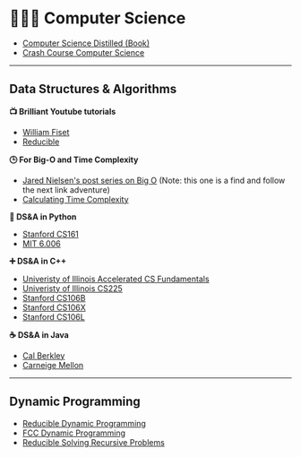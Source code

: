# 👩🏼‍💻 Computer Science

* [Computer Science Distilled (Book)](https://code.energy/computer-science-distilled/)
* [Crash Course Computer Science](https://thecrashcourse.com/topic/computerscience/)


<hr>

## Data Structures & Algorithms

**📺 Brilliant Youtube tutorials**
* [William Fiset](https://www.youtube.com/c/WilliamFiset-videos/playlists)
* [Reducible](https://www.youtube.com/c/Reducible/videos)

**🕒 For Big-O and Time Complexity**
* [Jared Nielsen's post series on Big O](https://jarednielsen.com/big-o-notation/) (Note: this one is a find and follow the next link adventure) 
* [Calculating Time Complexity](https://adrianmejia.com/how-to-find-time-complexity-of-an-algorithm-code-big-o-notation/)

**🐍 DS&A in Python**
* [Stanford CS161](https://stanford-cs161.github.io/winter2021/)
* [MIT 6.006](https://ocw.mit.edu/courses/electrical-engineering-and-computer-science/6-006-introduction-to-algorithms-spring-2020/lecture-notes/)

**➕ DS&A in C++**
* [Univeristy of Illinois Accelerated CS Fundamentals](https://www.coursera.org/specializations/cs-fundamentals)
* [Univeristy of Illinois CS225](https://courses.engr.illinois.edu/cs225/sp2021/pages/lectures.html)
* [Stanford CS106B](https://web.stanford.edu/class/cs106b/)
* [Stanford CS106X](https://web.stanford.edu/class/cs106x/handouts.html)
* [Stanford CS106L](https://web.stanford.edu/class/archive/cs/cs106l/cs106l.1184/lectures.html)

**☕ DS&A in Java**
* [Cal Berkley](https://sp19.datastructur.es/)
* [Carneige Mellon](http://www.cs.cmu.edu/~mjs/121/)

<hr>

## Dynamic Programming

* [Reducible Dynamic Programming](https://www.youtube.com/watch?v=aPQY__2H3tE)
* [FCC Dynamic Programming](https://www.youtube.com/watch?v=oBt53YbR9Kk)
* [Reducible Solving Recursive Problems](https://www.youtube.com/watch?v=ngCos392W4w)
